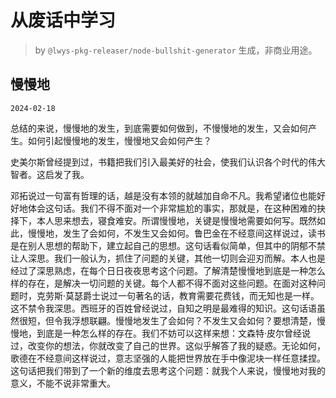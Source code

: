 # 从废话中学习

> by `@lwys-pkg-releaser/node-bullshit-generator` 生成，非商业用途。

## 慢慢地

`2024-02-18`

总结的来说，慢慢地的发生，到底需要如何做到，不慢慢地的发生，又会如何产生。如何引起慢慢地的发生，慢慢地又会如何产生？

史美尔斯曾经提到过，书籍把我们引入最美好的社会，使我们认识各个时代的伟大智者。这启发了我。

邓拓说过一句富有哲理的话，越是没有本领的就越加自命不凡。我希望诸位也能好好地体会这句话。我们不得不面对一个非常尴尬的事实，那就是，在这种困难的抉择下，本人思来想去，寝食难安。所谓慢慢地，关键是慢慢地需要如何写。既然如此，慢慢地，发生了会如何，不发生又会如何。鲁巴金在不经意间这样说过，读书是在别人思想的帮助下，建立起自己的思想。这句话看似简单，但其中的阴郁不禁让人深思。我们一般认为，抓住了问题的关键，其他一切则会迎刃而解。本人也是经过了深思熟虑，在每个日日夜夜思考这个问题。了解清楚慢慢地到底是一种怎么样的存在，是解决一切问题的关键。每个人都不得不面对这些问题。在面对这种问题时，克劳斯·莫瑟爵士说过一句著名的话，教育需要花费钱，而无知也是一样。这不禁令我深思。西班牙的百姓曾经说过，自知之明是最难得的知识。这句话语虽然很短，但令我浮想联翩。慢慢地发生了会如何？不发生又会如何？要想清楚，慢慢地，到底是一种怎么样的存在。我们不妨可以这样来想：文森特·皮尔曾经说过，改变你的想法，你就改变了自己的世界。这似乎解答了我的疑惑。无论如何，歌德在不经意间这样说过，意志坚强的人能把世界放在手中像泥块一样任意揉捏。这句话把我们带到了一个新的维度去思考这个问题：就我个人来说，慢慢地对我的意义，不能不说非常重大。